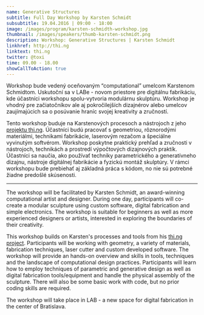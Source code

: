 ```yaml
---
name: Generative Structures
subtitle: Full Day Workshop by Karsten Schmidt
subsubtitle: 19.04.2016 | 09:00 - 18:00
image: /images/program/karsten-schmidth-workshop.jpg
thumbnail: /images/speakers/thumb-karsten-schmidt.png
description: Workshop: Generative Structures | Karsten Schmidt
linkhref: http://thi.ng
linktext: thi.ng
twitter: @toxi
time: 09.00 - 18.00
showCallToAction: true
---
```


Workshop bude vedený oceňovaným “computational” umelcom Karstenom Schmidtom. Uskutoční sa v LABe - novom priestore pre digitálnu fabrikáciu, kde účastníci workshopu spolu-vytvoria modulárnu skulptúru. Workshop je vhodný pre začiatočníkov ale aj pokročilejších dizajnérov alebo umelcov zaujímajúcich sa o posúvanie hraníc svojej kreativity a zručností. 

Tento workshop buduje na Karstenových procesoch a nástrojoch z jeho <a href="http://thi.ng/" target="_blank">projektu thi.ng</a>. Účastníci budú pracovať s geometriou, rôznorodými materiálmi, technikami fabrikácie, laserovým rezačom a špeciálne vyvinutým softvérom. Workshop poskytne praktický prehľad a zručnosti v nástrojoch, technikách a prostredí výpočtových dizajnových praktík. Účastníci sa naučia, ako používať techniky parametrického a generatívneho dizajnu, nástroje digitálnej fabrikácie a fyzickú montáž skulptúry. V rámci workshopu bude prebiehať aj základná práca s kódom, no nie sú potrebné žiadne predošlé skúsenosti. 

---

The workshop will be facilitated by Karsten Schmidt, an award-winning computational artist and designer. During one day, participants will co-create a modular sculpture using custom software, digital fabrication and simple electronics. The workshop is suitable for beginners as well as more experienced designers or artists, interested in exploring the boundaries of their creativity.

This workshop builds on Karsten's processes and tools from his <a href="http://thi.ng/" target="_blank">thi.ng project</a>. Participants will be working with geometry, a variety of materials, fabrication techniques, laser cutter and custom developed software. The workshop will provide an hands-on overview and skills in tools, techniques and the landscape of computational design practices. Participants will learn how to employ techniques of parametric and generative design as well as digital fabrication tools/equipment and handle the physical assembly of the sculpture. There will also be some basic work with code, but no prior coding skills are required.

The workshop will take place in LAB - a new space for digital fabrication in the center of Bratislava.
